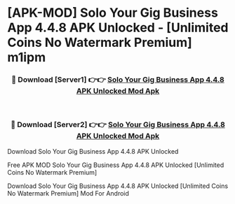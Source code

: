 # [APK-MOD] Solo  Your Gig Business App 4.4.8 APK Unlocked - [Unlimited Coins No Watermark Premium] m1ipm



<div align="center">
<h3>🔴 Download [Server1] 👉👉 <a href="https://momento.my/?title=Solo__Your_Gig_Business_App_4.4.8_APK_Unlocked">Solo  Your Gig Business App 4.4.8 APK Unlocked Mod Apk</a></h3><br>

<h3>🔴 Download [Server2] 👉👉 <a href="https://momento.my/?title=Solo__Your_Gig_Business_App_4.4.8_APK_Unlocked">Solo  Your Gig Business App 4.4.8 APK Unlocked Mod Apk</a></h3>
</div>



Download Solo  Your Gig Business App 4.4.8 APK Unlocked 

Free APK MOD Solo  Your Gig Business App 4.4.8 APK Unlocked [Unlimited Coins No Watermark Premium]

Download Solo  Your Gig Business App 4.4.8 APK Unlocked [Unlimited Coins No Watermark Premium] Mod For Android
